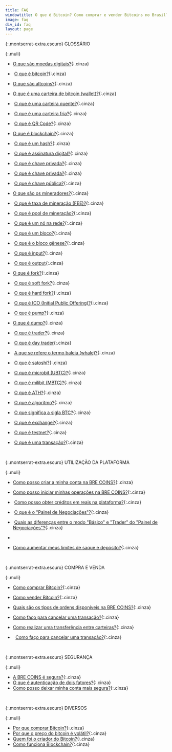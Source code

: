 ```yaml
---
title: FAQ
windowtitle: O que é Bitcoin? Como comprar e vender Bitcoins no Brasil?
image: faq
div_id: faq
layout: page
---
```


{:.montserrat-extra.escuro}
GLOSSÁRIO

{:.muli}

*  [O que são moedas digitais?](/faq/o-que-sao-moedas-digitais.html "O que são moedas digitais?"){:.cinza}
*  [O que é bitcoin?](/faq/o-que-e-bitcoin.html "O que é Bitcoin?"){:.cinza}
*  [O que são altcoins?](/faq/o-que-sao-altcoins.html "O que são Altcoins?"){:.cinza}
*  [O que é uma carteira de bitcoin (wallet)?](/faq/o-que-e-uma-carteira-de-bitcoin.html "O que é uma carteira de bitcoin (wallet)?"){:.cinza}
*  [O que é uma carteira quente?](/faq/o-que-e-uma-carteira-quente.html "O que é uma carteira quente?"){:.cinza}
*  [O que é uma carteira fria?](/faq/o-que-e-uma-carteira-fria.html "O que é uma carteira fria?"){:.cinza}
*  [O que é QR Code?](/faq/o-que-e-qr-code.html "O que é QR Code?"){:.cinza}
*  [O que é blockchain?](/faq/o-que-e-blockchain.html "O que é Blockchain?"){:.cinza}
*  [O que é um hash?](/faq/o-que-e-um-hash.html "O que é um hash?"){:.cinza}
*  [O que é assinatura digital?](/faq/o-que-e-assinatura-digital "O que é assinatura digital?"){:.cinza}
*  [O que é chave privada?](/faq/o-que-e-chave-privada.html "O que é chave privada?"){:.cinza}
*  [O que é chave privada?](/faq/o-que-e-chave-privada.html "O que é chave privada?"){:.cinza} 
*  [O que é chave pública?](/faq/o-que-e-chave-publica.html "O que é chave pública?"){:.cinza}
*  [O que são os mineradores?](/faq/o-que-sao-os-mineradores.html "O que são os mineradores?"){:.cinza}
*  [O que é taxa de mineração (FEE)?](/faq/o-que-e-taxa-de-mineracao.html "O que é taxa de mineração?"){:.cinza}
*  [O que é pool de mineração?](/faq/o-que-e-pool-de-mineracao.html "O que é um pool de mineração?"){:.cinza}
*  [O que é um nó na rede?](/faq/o-que-e-um-no-na-rede.html "O que é um nó na rede?"){:.cinza}
*  [O que é um bloco?](/faq/o-que-e-um-bloco.html "O que é um bloco?"){:.cinza}
*  [O que é o bloco gênese?](/faq/o-que-e-o-bloco-genese.html "O que é o bloco gênese?"){:.cinza}
*  [O que é input?](/faq/o-que-e-input.html "O que é input?"){:.cinza}
*  [O que é output](/faq/o-que-e-output.html "O que é output?"){:.cinza}
*  [O que é fork?](/faq/o-que-e-fork.html "O que é fork?"){:.cinza}
*  [O que é soft fork?](/faq/o-que-e-soft-fork.html "O que é soft fork?"){:.cinza}
*  [O que é hard fork?](/faq/o-que-e-hard-fork.html "O que é hard fork?"){:.cinza}
*  [O que é ICO (Initial Public Offering)?](/faq/o-que-e-ico.html "O que é ICO (Initial Public Offering)?"){:.cinza}
*  [O que é pump?](/faq/o-que-e-pump.html "O que é pump?"){:.cinza}
*  [O que é dump?](/faq/o-que-e-dump.html "O que é dump?"){:.cinza}
*  [O que é trader?](/faq/o-que-e-trader.html "O que é trader?"){:.cinza}
*  [O que é day trader](/faq/o-que-e-day-trader.html " O que é day trader?"){:.cinza}
*  [A que se refere o termo baleia (whale)?](/faq/a-que-se-refere-o-termo-baleia.html "A que se refere o termo baleia (whale)?"){:.cinza}
*  [O que é satoshi?](/faq/o-que-e-satoshi.html "O que é satoshi?"){:.cinza}
*  [O que é microbit (UBTC)?](/faq/o-que-e-microbit.html "O que é microbit (UBTC)?"){:.cinza}
*  [O que é milibit (MBTC)?](/faq/o-que-e-milibit.html "O que é milibit (MBTC)?"){:.cinza}
*  [O que é ATH?](/faq/o-que-e-ath.html "O que é ATH?"){:.cinza}
*  [O que é algoritmo?](/faq/o-que-e-algoritmo.html "O que é algoritmo?"){:.cinza}
*  [O que significa a sigla BTC?](/faq/o-que-e-btc.html "O que significa a sigla BTC?"){:.cinza}
*  [O que é exchange?](/faq/o-que-e-exchange.html "O que é exchange?"){:.cinza}
*  [O que é testnet?](/faq/o-que-e-testnet.html "O que é testnet?"){:.cinza}
*  [O que é uma transação?](/faq/o-que-e-uma-transacao.html "O que é uma transação?"){:.cinza}





   
   &nbsp;
   
{:.montserrat-extra.escuro}
UTILIZAÇÃO DA PLATAFORMA

{:.muli}
*  [Como posso criar a minha conta na BRE COINS?](/faq/como-posso-criar-a-minha-conta-na-bre-coins.html "Como posso criar a minha conta na BRE COINS?"){:.cinza}
*  [Como posso iniciar minhas operações na BRE COINS?](/faq/como-posso-iniciair-minhas-operacoes-na-bre-coins.html "Como posso iniciar minhas operações na BRE COINS?"){:.cinza}
*  [Como posso obter créditos em reais na plataforma?](/faq/como-posso-obter-creditos-em-reais.html "Como posso obter créditos em reais na plataforma?"){:.cinza}
*  [O que é o "Painel de Negociações"?](/faq/o-que-e-o-painel-de-negociacoes.html "O que é o Painel de Negociações?"){:.cinza}
*  [Quais as diferenças entre o modo "Básico" e "Trader" do "Painel de Negociações"?](/faq/diferencas-entre-modo-basico-e-trader.html "Quais as diferenças entre o modo Básico e Trader do Painel de Negociações?"){:.cinza}
*  




*  [Como aumentar meus limites de saque e depósito?](/faq/como-aumentar-meus-limites-de-saque-e-deposito.html "Como aumentar meus limites de saque e depósito?"){:.cinza}

   
   &nbsp;
   
{:.montserrat-extra.escuro}
COMPRA E VENDA

{:.muli}
*   [Como comprar Bitcoin?](/faq/como-comprar-bitcoin.html "Como Comprar Bitcoin?"){:.cinza}
*   [Como vender Bitcoin?](/faq/como-vender-bitcoin.html "Como Vender Bitcoin?"){:.cinza}
*   [Quais são os tipos de ordens disponíveis na BRE COINS?](/faq/tipos-de-ordens-disponiveis-na-bre-coins.html "Quais são os tipos de ordens disponíveis na BRE COINS?"){:.cinza}
*   [Como faço para cancelar uma transação?](/faq/como-faco-para-cancelar-uma-transacao.html "Como faço para cancelar uma transação?"){:.cinza}
*   [Como realizar uma transferência entre carteiras?](/faq/como-realizar-uma-transferencia-entre-carteiras.html "Como realizar uma transferência entre carteiras?"){:.cinza}
*   [Como faço para cancelar uma transação?](/faq/como-aumentar-meus-limites-de-saque-e-deposito.html "Como faço para cancelar uma transaçãosito?"){:.cinza}

   
   &nbsp;
   
{:.montserrat-extra.escuro}
SEGURANÇA

{:.muli}
*   [A BRE COINS é segura?](/faq/a-bre-coins-e-segura.html "A BRE COINS é segura?"){:.cinza}
*   [O que é autenticação de dois fatores?](/faq/o-que-e-autenticacao-de-dois-fatores.html "O que é autenticação de dois fatores?"){:.cinza}
*   [Como posso deixar minha conta mais segura?](/faq/como-posso-deixar-minha-conta-mais-segura.html "Como posso deixar minha conta mais segura?"){:.cinza}

   
   &nbsp;
   
{:.montserrat-extra.escuro}
DIVERSOS

{:.muli}
*   [Por que comprar Bitcoin?](/faq/porque-comprar-bitcoin.html "Por que comprar Bitcoin?"){:.cinza}
*   [Por que o preço do bitcoin é volátil?](/faq/porque-o-preco-do-bitcoin-e-volatil.html "Por que o preço do bitcoin é volátil?"){:.cinza}
*   [Quem foi o criador do Bitcoin?](/faq/quem-foi-o-criador-do-bitcoin.html "Quem foi o criador do Bitcoin?"){:.cinza}
*   [Como funciona Blockchain?](/faq/como-funciona-o-blockchain.html "Como funciona Blockchain?"){:.cinza}
